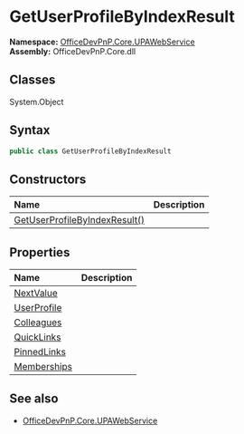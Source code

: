# GetUserProfileByIndexResult

**Namespace:** [OfficeDevPnP.Core.UPAWebService](OfficeDevPnP.Core.UPAWebService.md)  
**Assembly:** OfficeDevPnP.Core.dll  
## Classes
System.Object  
## Syntax
```C#
public class GetUserProfileByIndexResult
```
## Constructors
|**Name**|**Description**|
|:-----|:-----|
| [GetUserProfileByIndexResult()](GetUserProfileByIndexResultconstructor1details.md) | 
## Properties
|**Name**|**Description**|
|:-----|:-----|
| [NextValue](GetUserProfileByIndexResult.NextValue.md) | 
| [UserProfile](GetUserProfileByIndexResult.UserProfile.md) | 
| [Colleagues](GetUserProfileByIndexResult.Colleagues.md) | 
| [QuickLinks](GetUserProfileByIndexResult.QuickLinks.md) | 
| [PinnedLinks](GetUserProfileByIndexResult.PinnedLinks.md) | 
| [Memberships](GetUserProfileByIndexResult.Memberships.md) | 
## See also
- [OfficeDevPnP.Core.UPAWebService](OfficeDevPnP.Core.UPAWebService.md)
